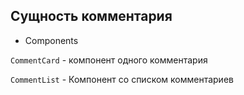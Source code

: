 ## Сущность комментария

-   Components

`CommentCard` - компонент одного комментария

`CommentList` - Компонент со списком комментариев
